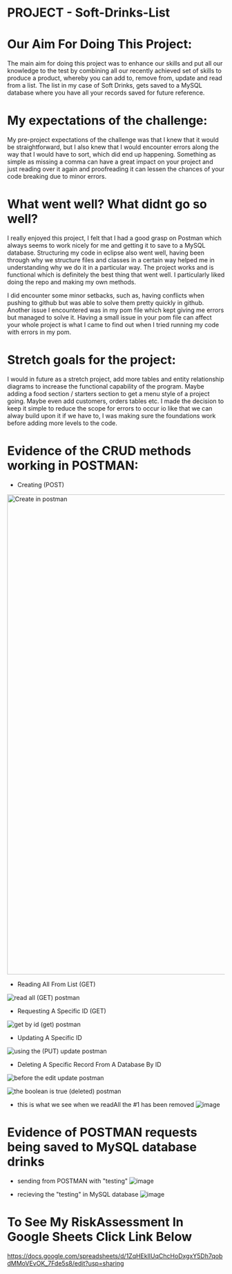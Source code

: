# PROJECT - Soft-Drinks-List 


# Our Aim For Doing This Project: 
The main aim for doing this project was to enhance our skills and put all our knowledge to the test  by combining all our recently achieved set of skills to produce a product, whereby you can add to, remove from, update and read from a list. The list in my case of Soft Drinks, gets saved to a MySQL database where you have all your records saved for future reference. 



# My expectations of the challenge:

My pre-project expectations of the challenge was that I knew that it would be straightforward, but I also knew that I would encounter errors along the way that I would have to sort, which did end up happening. Something as simple as missing a comma can have a great impact on your project and just reading over it again and proofreading it can lessen the chances of your code breaking due to minor errors. 


# What went well? What didnt go so well?
I really enjoyed this project, I felt that I had a good grasp on Postman which always seems to work nicely for me and getting it to save to a MySQL database. Structuring my code in eclipse also went well, having been through why we structure files and classes in a certain way helped me in understanding why we do it in a particular way. The project works and is functional which is definitely the best thing that went well. I particularly liked doing the repo and making my own methods.

I did encounter some minor setbacks, such as, having conflicts when pushing to github but was able to solve them pretty quickly in github. Another issue I encountered was in my pom file which kept giving me errors but managed to solve it. 
Having a small issue in your pom file can affect your whole project is what I came to find out when I tried running my code with errors in my pom. 


# Stretch goals for the project:
I would in future as a stretch project, add more tables and entity relationship diagrams to increase the functional capability of the program. Maybe adding a food section / starters section to get a menu style of a project going. Maybe even add customers, orders tables etc. I made the decision to keep it simple to reduce the scope for errors to occur io like that we can alway build upon it if we have to, I was making sure the foundations work before adding more levels to the code. 


# Evidence of the CRUD methods working in POSTMAN:

* Creating (POST)

<img width="1113" alt="Create in postman" src="https://user-images.githubusercontent.com/95347753/153588789-de4e93a2-dfde-4428-bb59-b54082a8f8c4.png">


* Reading All From List (GET)

![read all (GET) postman](https://user-images.githubusercontent.com/95347753/153588892-3987a324-8c05-4810-81ce-da2e45211c97.png)

* Requesting A Specific ID (GET)

![get by id (get) postman](https://user-images.githubusercontent.com/95347753/153588988-f570d21f-0c5f-4922-8173-be9c49b15c65.png)


* Updating A Specific ID

![using the (PUT) update postman](https://user-images.githubusercontent.com/95347753/153589039-1dcb61b1-2063-40e2-908b-fbfa2c1d2a7d.png)



* Deleting A Specific Record From A Database By ID

![before the edit update postman](https://user-images.githubusercontent.com/95347753/153589205-d0596897-bb63-4037-9039-ac51d03ba0d6.png)

![the boolean is true (deleted) postman](https://user-images.githubusercontent.com/95347753/153589092-cfb8bf5e-548d-40fa-be98-d0f5356ec666.png)
- this is what we see when we readAll the #1 has been removed
![image](https://user-images.githubusercontent.com/95347753/153589643-181c9462-f702-439f-8266-4e178bc6382a.png)


# Evidence of POSTMAN requests being saved to MySQL database drinks
- sending from POSTMAN with "testing"
![image](https://user-images.githubusercontent.com/95347753/153602686-69a7557d-75cb-4c10-8ae7-471648c2ccdb.png)

- recieving the "testing" in MySQL database
![image](https://user-images.githubusercontent.com/95347753/153602819-189b9fdd-9a82-49ab-9b3a-caab4fcd714d.png)






# To See My RiskAssessment In Google Sheets Click Link Below

https://docs.google.com/spreadsheets/d/1ZqHEklIUqChcHoDxgxY5Dh7qobdMMoVEvOK_7Fde5s8/edit?usp=sharing







